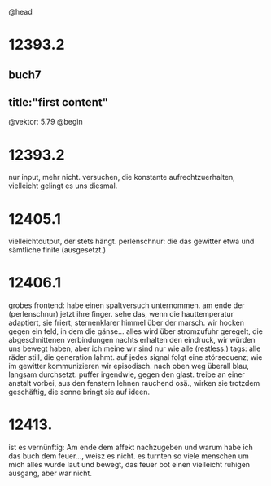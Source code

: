 @head
# 12393.2
## buch7
## title:"first content"
@vektor: 5.79
@begin
# 12393.2
nur input, mehr nicht. versuchen, die konstante aufrechtzuerhalten, vielleicht gelingt es uns diesmal.
# 12405.1
vielleichtoutput, der stets hängt. perlenschnur: die das gewitter etwa und sämtliche finite (ausgesetzt.)
# 12406.1
grobes frontend: habe einen spaltversuch unternommen. am ende der (perlenschnur) jetzt ihre finger. sehe das, wenn die hauttemperatur adaptiert, sie friert, sternenklarer himmel über der marsch. wir hocken gegen ein feld, in dem die gänse...
alles wird über stromzufuhr geregelt, die abgeschnittenen verbindungen nachts erhalten den eindruck, wir würden uns bewegt haben, aber ich meine wir sind nur wie alle (restless.)
tags: alle räder still, die generation lahmt. auf jedes signal folgt eine störsequenz; wie im gewitter kommunizieren wir episodisch. nach oben weg überall blau, langsam durchsetzt. puffer irgendwie, gegen den glast. treibe an einer anstalt vorbei, aus den fenstern lehnen rauchend osä., wirken sie trotzdem geschäftig, die sonne bringt sie auf ideen.
# 12413.
ist es vernünftig: Am ende dem affekt nachzugeben und warum habe ich das buch dem feuer…, weisz es nicht. es turnten so viele menschen um mich alles wurde laut und bewegt, das feuer bot einen vielleicht ruhigen ausgang, aber war nicht.